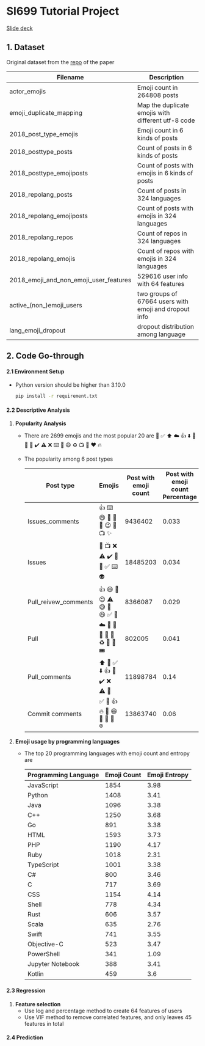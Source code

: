 # SI699 Tutorial Project

[Slide deck](https://docs.google.com/presentation/d/1YiUaIcKpRbHQw0kBXYqOCc7F9aRvCc19_MkJoIRTO1Y/edit#slide=id.g2017ecfacf7_0_53)

## 1. Dataset

Original dataset from the [repo](https://github.com/luxuan09/emoji_predicts_dropouts/tree/master/data) of the paper

| Filename                               | Description                                           |
| -------------------------------------- | ----------------------------------------------------- |
| actor_emojis                           | Emoji count in 264808 posts                           |
| emoji_duplicate_mapping                | Map the duplicate emojis with different utf-8 code    |
| 2018_post_type_emojis                  | Emoji count in 6 kinds of posts                       |
| 2018_posttype_posts                    | Count of posts in 6 kinds of posts                    |
| 2018_posttype_emojiposts               | Count of posts with emojis in 6 kinds of posts        |
| 2018_repolang_posts                    | Count of posts in 324 languages                       |
| 2018_repolang_emojiposts               | Count of posts with emojis in 324 languages           |
| 2018_repolang_repos                    | Count of repos in 324 languages                       |
| 2018_repolang_emojis                   | Count of repos with emojis in 324 languages           |
| 2018_emoji_and_non_emoji_user_features | 529616 user info with 64 features                     |
| active\_(non\_)emoji_users             | two groups of 67664 users with emoji and dropout info |
| lang_emoji_dropout                     | dropout distribution among language                   |

## 2. Code Go-through

#### 2.1 Environment Setup

- Python version should be higher than 3.10.0

  ```sh
  pip install -r requirement.txt
  ```

#### 2.2 Descriptive Analysis

1. **Popularity Analysis**

   - There are 2699 emojis and the most popular 20 are 🚀 ✅ ⬆️ ☁️ 👍 ⬇️ 🎉 🌴 🎫 ✔️ ⚠️ ❌ ⌨️ 🚨 😄 ♻️ 📺 💛 ❤️ 🔥

   - The popularity among 6 post types

     | Post type            | Emojis              | Post with emoji count | Post with emoji count Percentage |
     | -------------------- | ------------------- | --------------------- | -------------------------------- |
     | Issues_comments      | 👍 ⌨️ 😄 🎉 🚀 💪 😉 🚨 📺 ✨ | 9436402               | 0.033                            |
     | Issues               | 🚨 📺 ❌ ⚠️ ✔️ 🌴 👋 ✅ ⌨️ 👽 | 18485203              | 0.034                            |
     | Pull_reivew_comments | 👍 😄 🤔 😉 ⚠️ 😅 🙂 😆 ✅ 💯 | 8366087               | 0.029                            |
     | Pull                 | ☁️ 🎫 🚀 🌴 🎉 🚦 ♻️ 📅 🔕 🎟️ | 802005                | 0.041                            |
     | Pull_comments        | ⬆️ 🚀 ✅ ⬇️ 👍 🎉 ✔️ ❌ ⚠️ 💛 | 11898784              | 0.14                             |
     | Commit comments      | ✅ 📜 👍 🔥 💯 😄 🦍 🎉 🔴 ®️ | 13863740              | 0.06                             |


2. **Emoji usage by programming languages**

   - The top 20 programming languages with emoji count and entropy are 
   
     | Programming Language | Emoji Count | Emoji Entropy |
     | -------------------- | ----------- | ------------- |
     | JavaScript           | 1854        | 3.98          |
     | Python               | 1408        | 3.41          |
     | Java                 | 1096        | 3.38          |
     | C++                  | 1250        | 3.68          |
     | Go                   | 891         | 3.38          |
     | HTML                 | 1593        | 3.73          |
     | PHP                  | 1190        | 4.17          |
     | Ruby                 | 1018        | 2.31          |
     | TypeScript           | 1001        | 3.38          |
     | C#                   | 800         | 3.46          |
     | C                    | 717         | 3.69          |
     | CSS                  | 1154        | 4.14          |
     | Shell                | 778         | 4.34          |
     | Rust                 | 606         | 3.57          |
     | Scala                | 635         | 2.76          |
     | Swift                | 741         | 3.55          |
     | Objective-C          | 523         | 3.47          |
     | PowerShell           | 341         | 1.09          |
     | Jupyter Notebook     | 388         | 3.41          |
     | Kotlin               | 459         | 3.6           |

#### 2.3 Regression

1. **Feature selection**
   - Use log and percentage method to create 64 features of users
   - Use VIF method to remove correlated features, and only leaves 45 features in total

#### 2.4 Prediction

  



